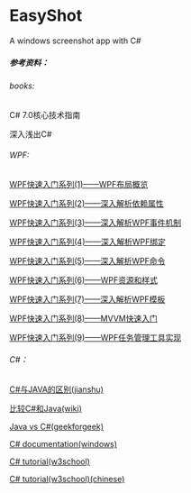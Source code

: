 # EasyShot

A windows screenshot app with C#



##### 参考资料：

###### books:

C# 7.0核心技术指南

深入浅出C#

###### WPF:

[WPF快速入门系列(1)——WPF布局概览](https://www.cnblogs.com/zhili/p/WPFLayout.html)

[WPF快速入门系列(2)——深入解析依赖属性](https://www.cnblogs.com/zhili/p/WPFDependencyProperty.html)

[WPF快速入门系列(3)——深入解析WPF事件机制](https://www.cnblogs.com/zhili/p/WPFRouteEvent.html)

[WPF快速入门系列(4)——深入解析WPF绑定](https://www.cnblogs.com/zhili/p/WPFBinding.html)

[WPF快速入门系列(5)——深入解析WPF命令](https://www.cnblogs.com/zhili/p/WPFCommand.html)

[WPF快速入门系列(6)——WPF资源和样式](https://www.cnblogs.com/zhili/p/WPFResourceAndStyle.html)

[WPF快速入门系列(7)——深入解析WPF模板](https://www.cnblogs.com/zhili/p/WPFTemplate.html)

[WPF快速入门系列(8)——MVVM快速入门](https://www.cnblogs.com/zhili/p/MVVMDemo.html)

[WPF快速入门系列(9)——WPF任务管理工具实现](https://www.cnblogs.com/zhili/p/WPFTaskScheduler.html)

###### C#：

[C#与JAVA的区别(jianshu)](https://www.jianshu.com/p/8650a9e663c4)

[比较C#和Java(wiki)](https://zh.wikipedia.org/wiki/%E6%AF%94%E8%BC%83C%E2%99%AF%E5%92%8CJava)

[Java vs C#(geekforgeek)](https://www.geeksforgeeks.org/java-vs-c-sharp/?ref=lbp)

[C# documentation(windows)](https://docs.microsoft.com/en-us/dotnet/csharp/)

[C# tutorial(w3school)](https://www.w3schools.com/cs/)

[C# tutorial(w3school)(chinese)](https://www.w3cschool.cn/wkcsharp/)